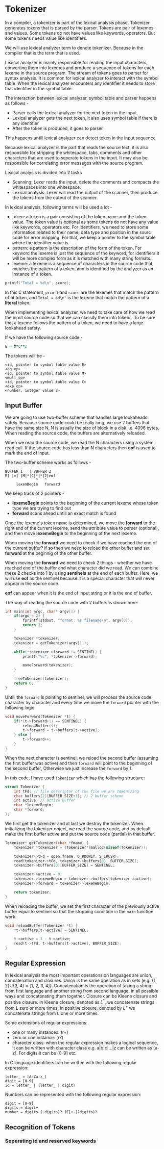 # Tokenizer

In a compiler, a tokenizer is part of the lexical analysis phase. Tokenizer generates tokens that is parsed by the parser. Tokens are pair of lexemes and values. Some tokens do not have values like keywords, operators. But some tokens needs value like identifiers.

We will use lexical analyzer term to denote tokenizer. Because in the compiler that is the term that is used. 

Lexical analyzer is mainly responsible for reading the input characters, converting them into lexemes and produce a sequence of tokens for each lexeme in the source program. The stream of tokens goes to parser for syntax analysis. It is common for lexical analyzer to interact with the symbol table. When the lexical analyzer encounters any identifier it needs to store that identifier in the symbol table.

The interaction between lexical analyzer, symbol table and parser happens as follows -

- Parser calls the lexical analyzer for the next token in the input 
- Lexical analyzer gets the next token, it also uses symbol table if there is any identifier 
- After the token is produced, it goes to parser 

This happens untill lexical analyzer can detect token in the input sequence.

Because lexical analyzer is the part that reads the source text, it is also responsible for stripping the whitespace, tabs, comments and other characters that are used to seperate tokens in the input. It may also be responsible for correlating error messages with the source program.

Lexical analysis is divided into 2 tasks 

- Scanning: Lexer reads the input, delete the comments and compacts the whitespaces into one whitespace.
- Lexical analysis: Lexer will read the output of the scanner, then produce the tokens from the output of the scanner.

In lexical analysis, following terms will be used a lot -

- token: a token is a pair consisting of the token name and the token value. The token value is optional as some tokens do not have any value like keywords, operators etc. For identifiers, we need to store some information related to their name, data type and position in the sourc code for error mapping. For that, we keep a pointer to the symbol table where the identifier value is.
- pattern: a pattern is the description of the form of the token. For keyword the lexeme is just the sequence of the keyword, for identifiers it will be more complex form as it is matched with many string formats.
- lexeme: a lexeme is a sequence of characters in the source code that matches the pattern of a token, and is identified by the analyzer as an instance of a token.

```c
printf("Total = %d\n", score);
```

In this C statement, `printf` and `score` are the lexemes that match the pattern of **id** token, and `Total = %d\n"` is the lexeme that match the pattern of a **literal** token.

When implementing lexical analyzer, we need to take care of how we read the input source code so that we can classify them into tokens. To be sure that a lexeme follows the pattern of a token, we need to have a large lookahead safety.

If we have the following source code -

```f90
E = M*C**2
```

The tokens will be -

```
<id, pointer to symbol table value E>
<eq_op>
<id, pointer to symbol table value M>
<mult_op>
<id, pointer to symbol table value C>
<exp_op>
<number, integer value 2>
```

## Input Buffer

We are going to use two-buffer scheme that handles large lookaheads safely. Because source code could be really long, we use 2 buffers that have the same size N, N is usually the size of block in a disk i.e. 4096 bytes. When reading the source code, the buffers are alternatively reloaded.

When we read the source code, we read the N characters using a system read call. If the source code has less than N characters then **eof** is used to mark the end of input.


The two-buffer scheme works as follows -

```
BUFFER 1   | BUFFER 2
E| |=| |M|*|C|*|*|2|eof
              ^   ^
     lexemBegin   forward
```

We keep track of 2 pointers -

- **lexemeBegin** points to the beginning of the current lexeme whose token type we are trying to find out 
- **forward** scans ahead untill an exact match is found

Once the lexeme's token name is determined, we move the **forward** to the right end of the current lexeme, send the attribute value to parser (optional), and then move **lexemeBegin** to the beginning of the next lexeme.

When moving the **forward** we need to check if we have reached the end of the current buffer? If so then we need to reload the other buffer and set **forward** at the beginnig of the other buffer.

When moving the **forward** we need to check 2 things - whether we have reached end of the buffer and what character did we read. We can combine these 2 checks into 1 by using **sentinels** at the end of each buffer. Here, we will use **eof** as the sentinel because it is a special character that will never appear in the source code.

**eof** can appear when it is the end of input string or it is the end of buffer.

The way of reading the source code with 2 buffers is shown here:

```c
int main(int argc, char* argv[]) {
	if(argc < 2) {
		fprintf(stdout, "format: %s filename\n", argv[0]);
		return 1;
	}

	Tokenizer *tokenizer;
	tokenizer = getTokenizer(argv[1]);	

	while(*tokenizer->forward != SENTINEL) {
		printf("%c", *tokenizer->forward);

		moveForward(tokenizer);
	}

	freeTokenizer(tokenizer);
	return 0;
}
```

Untill the `forward` is pointing to sentinel, we will process the source code character by character and every time we move the `forward` pointer with the following logic:

```c
void moveForward(Tokenizer *t) {
	if(*(t->forward+1) == SENTINEL) {
		reloadBuffer(t);
		t->forward = t->buffers[t->active];
	} else {
		t->forward++;
	}
}
```

When the next character is sentinel, we reload the second buffer (assuming the first buffer was active) and then `forward` will point to the beginning of the second buffer, Otherwise we just increase the `forward` by 1.

In this code, I have used `Tokenizer` which has the following structure:

```c
struct Tokenizer {
	int tFd; // file descriptor of the file we are tokenizing
	char buffers[2][BUFFER_SIZE+1]; // 2 buffer scheme 
	int active; // active buffer 
	char *lexemeBegin;
	char *forward;
};
```

We first get the tokenizer and at last we destroy the tokenizer. When initializing the tokenizer object, we read the source code, and by default make the first buffer active and put the source code (partial) in that buffer.

```c
Tokenizer* getTokenizer(char *fname) {
	Tokenizer *tokenizer = (Tokenizer*)malloc(sizeof(Tokenizer));

	tokenizer->tFd = open(fname, O_RDONLY, S_IRUSR);
	read(tokenizer->tFd, tokenizer->buffers[0], BUFFER_SIZE);
	tokenizer->buffers[0][BUFFER_SIZE] = SENTINEL;

	tokenizer->active = 0;
	tokenizer->lexemeBegin = tokenizer->buffers[tokenizer->active];
	tokenizer->forward = tokenizer->lexemeBegin;

	return tokenizer;
}
```

When reloading the buffer, we set the first character of the previously active buffer equal to sentinel so that the stopping condition in the `main` function work.

```c
void reloadBuffer(Tokenizer *t) {
	*t->buffers[t->active] = SENTINEL;

	t->active = 1 - t->active;
	read(t->tFd, t->buffers[t->active], BUFFER_SIZE);
}
```

## Regular Expression

In lexical analysis the most important operations on languages are union, concatenation and closures. Union is the same operation as in sets (e.g. {1, 2}U{3, 4} = {1, 2, 3, 4}). Concatenation is the operation of taking a string from first language and another string from second language, in all possible ways and concatenating them together. Closure can be Kleene closure and positive closure. In Kleene closure, denoted as $L^*$, we concatenate strings from L zero or more times. In positive closure, denoted by $L^+$ we concatenate strings from L one or more times.

Some extensions of regular expressions:

- one or many instances: (r+)
- zero or one instance: (r?)
- character class: when the regular expression makes a logical sequence, it can be written with character class e.g. a|b|c|...|z can be written as [a-z]. For digits it can be [0-9] etc.

In C language identifiers can be written with the following regular expression:

```
letter_ = [A-Za-z_]
digit = [0-9]
id = letter_ | (letter_ | digit)
```

Numbers can be represented with the following regular expression:

```
digit = [0-9]
digits = digit+
number = digits (.digits)? (E[+-]?digits)?
```

## Recognition of Tokens 

### Seperating id and reserved keywords

